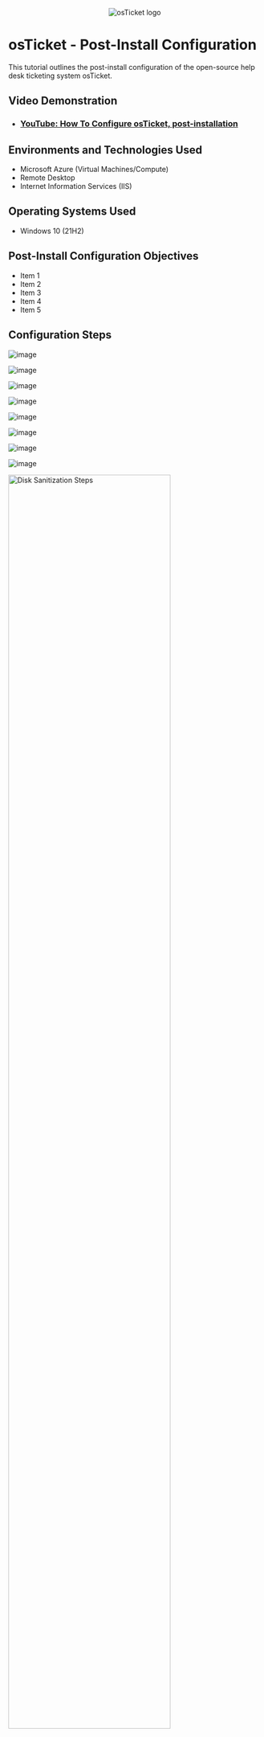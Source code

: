<p align="center">
<img src="https://i.imgur.com/Clzj7Xs.png" alt="osTicket logo"/>
</p>

<h1>osTicket - Post-Install Configuration</h1>
This tutorial outlines the post-install configuration of the open-source help desk ticketing system osTicket.<br />


<h2>Video Demonstration</h2>

- ### [YouTube: How To Configure osTicket, post-installation](https://www.youtube.com)

<h2>Environments and Technologies Used</h2>

- Microsoft Azure (Virtual Machines/Compute)
- Remote Desktop
- Internet Information Services (IIS)

<h2>Operating Systems Used </h2>

- Windows 10</b> (21H2)

<h2>Post-Install Configuration Objectives</h2>

- Item 1
- Item 2
- Item 3
- Item 4
- Item 5

<h2>Configuration Steps</h2>

![image](https://github.com/user-attachments/assets/8f9f8edd-e81e-4897-abb9-efeb4693e3f1)


![image](https://github.com/user-attachments/assets/769ee3b1-dc3b-42b1-95bd-83731632d75f)



![image](https://github.com/user-attachments/assets/5769fec7-ff70-48ee-a7a0-0d1199b5c7b1)



![image](https://github.com/user-attachments/assets/1808d4bd-65b4-4816-b832-5f7d4db6a95e)




![image](https://github.com/user-attachments/assets/67597874-da34-4bed-98c2-cfa32118273a)




![image](https://github.com/user-attachments/assets/31e99527-527c-4ec6-8a93-b21a7780d545)




![image](https://github.com/user-attachments/assets/b7971c03-dbdf-490e-8b77-b325309e452c)











![image](https://github.com/user-attachments/assets/2a9e8ea0-5432-4243-be53-2778221f8d5f)

<p>
<img src="https://i.imgur.com/DJmEXEB.png" height="80%" width="80%" alt="Disk Sanitization Steps"/>
</p>
<p>
Lorem ipsum dolor sit amet, consectetur adipiscing elit, sed do eiusmod tempor incididunt ut labore et dolore magna aliqua. Ut enim ad minim veniam, quis nostrud exercitation ullamco laboris nisi ut aliquip ex ea commodo consequat. Duis aute irure dolor in reprehenderit in voluptate velit esse cillum dolore eu fugiat nulla pariatur.
</p>
<br />

<p>
<img src="https://i.imgur.com/DJmEXEB.png" height="80%" width="80%" alt="Disk Sanitization Steps"/>
</p>
<p>
Lorem ipsum dolor sit amet, consectetur adipiscing elit, sed do eiusmod tempor incididunt ut labore et dolore magna aliqua. Ut enim ad minim veniam, quis nostrud exercitation ullamco laboris nisi ut aliquip ex ea commodo consequat. Duis aute irure dolor in reprehenderit in voluptate velit esse cillum dolore eu fugiat nulla pariatur.
</p>
<br />

<p>
<img src="https://i.imgur.com/DJmEXEB.png" height="80%" width="80%" alt="Disk Sanitization Steps"/>
</p>
<p>
Lorem ipsum dolor sit amet, consectetur adipiscing elit, sed do eiusmod tempor incididunt ut labore et dolore magna aliqua. Ut enim ad minim veniam, quis nostrud exercitation ullamco laboris nisi ut aliquip ex ea commodo consequat. Duis aute irure dolor in reprehenderit in voluptate velit esse cillum dolore eu fugiat nulla pariatur.
</p>
<br />

